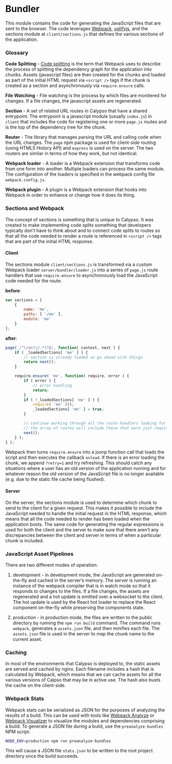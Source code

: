 Bundler
=======

This module contains the code for generating the JavaScript files that are sent to the browser. The code leverages [Webpack](http://webpack.github.io/), [uglifyjs](http://lisperator.net/uglifyjs/), and the sections module at `client/sections.js` that defines the various sections of the application.

### Glossary

__Code Splitting__ - [Code splitting](https://webpack.js.org/guides/code-splitting/#root) is the term that Webpack uses to describe the process of splitting the dependency graph for the application into chunks. Assets (javascript files) are then created for the chunks and loaded as part of the initial HTML request via `<script />` tags if the chunk is created as a section and asynchronously via `require.ensure` calls.

__File Watching__ - File watching is the process by which files are monitered for changes. If a file changes, the javascript assets are regenerated.

__Section__ - A set of related URL routes in Calypso that have a shared entrypoint. The entrypoint is a javascript module (usually `index.js`) in `client` that includes the code for registering one or more `page.js` routes and is the top of the dependency tree for the chunk.

__Router__ - The library that manages parsing the URL and calling code when the URL changes. The `page` npm package is used for client-side routing (using HTML5 History API) and `express` is used on the server. The two routers are similar in terms of how they work, but not identical.

__Webpack loader__ - A loader is a Webpack extension that transforms code from one form into another. Multiple loaders can process the same module. The configuration of the loaders is specified in the webpack config file `webpack.config.js`.

__Webpack plugin__ - A plugin is a Webpack extension that hooks into Webpack in order to enhance or change how it does its thing.

### Sections and Webpack

The concept of sections is something that is unique to Calypso. It was created to make implementing code splits something that developers typically don’t have to think about and to connect code splits to routes so that all the code needed to render a route is referenced in `<script />` tags that are part of the initial HTML response.


#### Client

The sections module `client/sections.js` is transformed via a custom Webpack loader `server/bundler/loader.js` into a series of `page.js` route handlers that use `require.ensure` to asynchronously load the JavaScript code needed for the route.

__before__:

```js
var sections = [
	{
		name: 'me',
		paths: [ '/me' ],
		module: 'me'
	}
];
```

__after__:

```js
page( /^\/me(\/.*)?$/, function( context, next ) {
	if ( _loadedSections[ 'me' ] ) {
		// section is already loaded so go ahead with things
		return next();
	}

	require.ensure( 'me', function( require, error ) {
		if ( error ) {
			// error handling
			return;
		}
		if ( !_loadedSections[ 'me' ] ) {
			require( 'me' )();
			_loadedSections[ 'me' ] = true;
		}

		// continue working through all the route handlers looking for matches
		// the array of routes will include those that were just required above
		next();
	} );
} );
```

Webpack then turns `require.ensure` into a jsonp function call that loads the script and then executes the callback `onload`. If there is an error loading the chunk, we append `?retry=1` and try refreshing. This should catch any situations where a user has an old version of the application running and for whatever reason the old version of the JavaScript file is no longer available (e.g. due to the static file cache being flushed).

#### Server

On the server, the sections module is used to determine which chunk to send to the client for a given request. This makes it possible to include the JavaScript needed to handle the initial request in the HTML response, which means that all the code needed to render has been loaded when the application boots. The same code for generating the regular expressions is used for both the client and the server to make sure that there aren't any discrepancies between the client and server in terms of when a particular chunk is included.


### JavaScript Asset Pipelines

There are two different modes of operation:

1. development - in development mode, the JavaScript are generated on-the-fly and cached in the server’s memory. The server is running an instance of the webpack compiler that is in watch mode so that it responds to changes to the files. If a file changes, the assets are regenerated and a hot update is emitted over a websocket to the client. The hot update is used by the React hot loader to replace the React component on-the-fly while preserving the components state.

2. production - in production mode, the files are written to the public directory by running the `npm run build` command. The command runs `webpack`, generates a `assets.json` file, and then minifies each file. The `assets.json` file is used in the server to map the chunk name to the current asset.


### Caching

In most of the environments that Calypso is deployed to, the static assets are served and cached by nginx. Each filename includes a hash that is calculated by Webpack, which means that we can cache assets for all the various versions of Calpso that may be in active use. The hash also busts the cache on the client-side.

### Webpack Stats

Webpack stats can be serialized as JSON for the purposes of analyzing the results of a build. This can be used with tools like [Webpack Analyze](https://webpack.github.io/analyse/) or [Webpack Visualizer](https://chrisbateman.github.io/webpack-visualizer/) to visualize the modules and dependencies comprising a build. To generate a JSON file during a build, use the `preanalyze-bundles` NPM script:

```bash
NODE_ENV=production npm run preanalyze-bundles
```

This will cause a JSON file `stats.json` to be written to the root project directory once the build succeeds.
